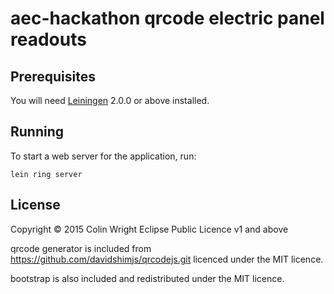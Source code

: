 # aec-hackathon qrcode electric panel readouts


## Prerequisites

You will need [Leiningen][] 2.0.0 or above installed.

[leiningen]: https://github.com/technomancy/leiningen

## Running

To start a web server for the application, run:

    lein ring server

## License
Copyright © 2015 Colin Wright
Eclipse Public Licence v1 and above

qrcode generator is included from
https://github.com/davidshimjs/qrcodejs.git
licenced under the MIT licence.

bootstrap is also included and redistributed under the MIT licence.